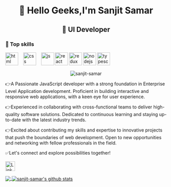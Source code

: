<h1 align="center">👋 Hello Geeks,I'm Sanjit Samar</h1>
<h2 align="center">🚀 UI Developer</h2>

<h3 align="left">🎯 Top skills</h3>
<p align="left">
  <img src="https://upload.wikimedia.org/wikipedia/commons/thumb/6/61/HTML5_logo_and_wordmark.svg/2048px-HTML5_logo_and_wordmark.svg.png" alt="html" width="auto" height="40">&nbsp;&nbsp;&nbsp;
  <img src='https://upload.wikimedia.org/wikipedia/commons/thumb/d/d5/CSS3_logo_and_wordmark.svg/1200px-CSS3_logo_and_wordmark.svg.png' alt="css" width="auto" height="40">&nbsp;&nbsp;&nbsp;
  <img src='https://upload.wikimedia.org/wikipedia/commons/6/6a/JavaScript-logo.png' height='40' width='auto' alt="js">
  <img src="https://upload.wikimedia.org/wikipedia/commons/thumb/a/a7/React-icon.svg/1280px-React-icon.svg.png" alt="react" width="auto" height="40"/>
  <img src="https://encrypted-tbn0.gstatic.com/images?q=tbn:ANd9GcTbtxo9xvELTLW8q1onI-X2x-p98_bR1Hf16i-gL0aWyw&s" alt="redux" width="auto" height="40"/>
  <img src="https://github.com/sanjit-samar/sanjit-samar/assets/38504693/a1aef73a-a307-4b90-8546-4771393999d7" alt="nodejs" width="auto" height="40"/>
  <img src="https://github.com/sanjit-samar/sanjit-samar/assets/38504693/0ae375be-eeff-46e4-a4a5-cfd4b93adbbf" alt="typescript" width="auto" height="40"/>  
</p>
  
<div align=center>
 <p><img src="https://komarev.com/ghpvc/?username=sanjit-samar&color=red" alt="sanjit-samar"/></p>
</div>

👉A Passionate JavaScript developer with a strong foundation in Enterprise Level Application development. Proficient in building interactive and responsive web applications, with a keen eye for user experience. 

👉Experienced in collaborating with cross-functional teams to deliver high-quality software solutions. Dedicated to continuous learning and staying up-to-date with the latest industry trends.

👉Excited about contributing my skills and expertise to innovative projects that push the boundaries of web development. Open to new opportunities and networking with fellow professionals in the field. 

✅Let's connect and explore possibilities together!
<br/><br/>
<a href="https://www.linkedin.com/in/sanjit-s/"><img src="https://cdn.worldvectorlogo.com/logos/linkedin-icon-2.svg" title="Linkedin" alt="Linkedin Account" width="30"/></a>
<br>
  
<a href="https://github.com/sanjit-samar/github-readme-stats">
  <img align="center" src="https://github-readme-stats.vercel.app/api/top-langs/?username=sanjit-samar&theme=dracula&hide=glsl,python" />
</a>
<a href="https://github.com/anuraghazra/github-readme-stats">
  <img align="center" src="https://github-readme-stats.vercel.app/api?username=sanjit-samar&show_icons=true&theme=dracula&line_height=27" alt="sanjit-samar's github stats" />
</a>
<!--
**sanjit-samar/sanjit-samar** is a ✨ _special_ ✨ repository because its `README.md` (this file) appears on your GitHub profile.

Here are some ideas to get you started:

- 🔭 I’m currently working on ...
- 🌱 I’m currently learning ...
- 👯 I’m looking to collaborate on ...
- 🤔 I’m looking for help with ...
- 💬 Ask me about ...
- 📫 How to reach me: ...
- 😄 Pronouns: ...
- ⚡ Fun fact: ...
-->
